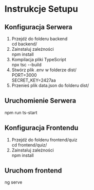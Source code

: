 # Instrukcje Setupu

## Konfiguracja Serwera
1. Przejdź do folderu backend<br>
    cd backend/
2. Zainstaluj zależności<br>
    npm install
3. Kompilacja pliki TypeScript<br>
   npx tsc --build
4. Stwórz plik .env w folderze dist/<br>
  PORT=3000<br>
  SECRET_KEY=2427aa<br>
5. Przenieś plik data.json do folderu dist/

## Uruchomienie Serwera
npm run ts-start

## Konfiguracja Frontendu
1. Przejdź do folderu frontend/quiz<br>
   cd frontend/quiz/
2. Zainstaluj zależności<br>
   npm install
   
## Uruchom frontend
ng serve
